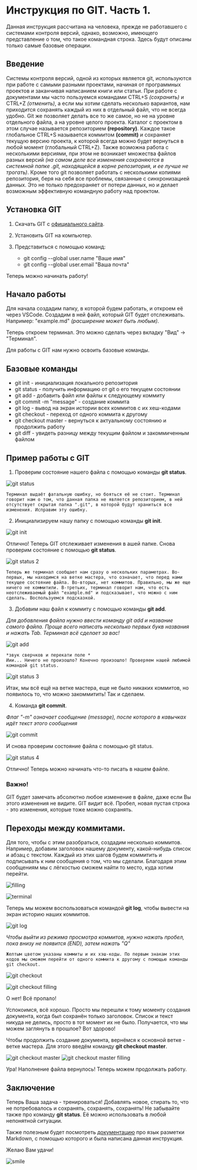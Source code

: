 # Инструкция по GIT. Часть 1.

Данная инструкция рассчитана на человека, прежде не работавшего с системами контроля версий, однако, возможно, имеющего представление о том, что такое командная строка. Здесь будут описаны только самые базовые операции.

## Введение

Системы контроля версий, одной из которых является git, используются при работе с самыми разными проектами, начиная от программных проектов и заканчивая написанием книги или статьи. При работе с документами мы часто пользуемся командами CTRL+S *(сохранить)* и CTRL+Z *(отменить)*, а если мы хотим сделать несколько вариантов, нам приходится сохранять каждый из них в отдельный файл, что не всегда удобно. Git же позволяет делать все то же самое, но не на уровне отдельного файла, а на уровне целого проекта. Каталог с проектом в этом случае называется репозиторием **(repository)**. Каждое такое глобальное CTRL+S называется коммитом **(commit)** и сохраняет текущую версию проекта, к которой всегда можно будет вернуться в любой момент (глобальный CTRL+Z). Также возможна работа с несколькими версиями, при этом не возникает множества файлов разных версий *(на самом деле все изменения сохраняются в системной папке .git, находящейся в корне репозитория, и ее лучше не трогать)*. Кроме того git позволяет работать с несколькими копиями репозитория, беря на себя все проблемы, связанные с синхронизацией данных. Это не только предохраняет от потери данных, но и делает возможным эффективную командную работу над проектом.

## Установка GIT

1. Скачать GIT с [официального сайта](https://git-scm.com/downloads).
2. Установить GIT на компьютер.
3. Представиться с помощью команд:
    
    *  git config ­­--global user.name "Ваше имя"
    *  git config ­­--global user.email "Ваша почта"

Теперь можно начинать работу!

## Начало работы

Для начала создадим папку, в которой будем работать, и откроем её через VSCode. Создадим в ней файл, который GIT будет отслеживать. Например: "example.md" *(расширение может быть любым)*.

Теперь откроем терминал. Это можно сделать через вкладку "Вид" -> "Терминал".

Для работы с GIT нам нужно освоить базовые команды.

## Базовые команды

* git init - инициализация локального репозитория
* git status - получить информацию от git о его текущем состоянии
* git add - добавить файл или файлы к следующему коммиту
* git commit -m "message" - создание коммита
* git log - вывод на экран истории всех коммитов с их хеш-кодами
* git checkout - переход от одного коммита к другому
* git checkout master - вернуться к актуальному состоянию и продолжить работу
* git diff - увидеть разницу между текущим файлом и закоммиченным файлом

## Пример работы с GIT

1. Проверим состояние нашего файла с помощью команды **git status**. 

![git status](../Control_version/Снимок.PNG)

    Терминал выдаёт фатальную ошибку, но бояться её не стоит. Терминал говорит нам о том, что данная папка не является репозиторием, в ней отсутствует скрытая папка ".git", в которой будут храниться все изменения. Исправим эту ошибку.

2. Инициализируем нашу папку с помощью команды **git init**.

![git init](Снимок1.PNG)

Отлично! Теперь GIT отслеживает изменения в ашей папке. Снова проверим состояние с помощью **git status**.

![git status 2](Снимок2.PNG)

    Теперь же терминал сообщает нам сразу о нескольких параметрах. Во-первых, мы находимся на ветке мастера, что означает, что перед нами текущее состояние файла. Во-вторых, нет коммитов. Правильно, мы же еще ничего не коммитили. В-третьих, терминал говорит нам, что есть неотслеживаемый файл "example.md" и подсказывает, что можно с ним сделать. Воспользуемся подсказкой.

3. Добавим наш файл к коммиту с помощью команды **git add**.

*Для добавления файла нужно ввести команду git add и название самого файла. Проще всего написать несколько первых букв названия и нажать Tab. Терминал всё сделает за вас!*

![git add](Снимок3.PNG)

    *звук сверчков и перекати поле *
    Иии... Ничего не произошло? Конечно произошло! Проверяем нашей любимой командой git status.

![git status 3](Снимок4.PNG)

Итак, мы всё ещё на ветке мастера, еще не было никаких коммитов, но появилось то, что можно закоммитить! Так и сделаем.

4. Команда **git commit**.

*Флаг "-m" означает сообщение (message), после которого в кавычках идёт текст этого сообщения*

![git commit](Снимок5.PNG)

И снова проверим состояние файла с помощью git status.

![git status 4](Снимок6.PNG)

Отлично! Теперь можно начинать что-то писать в нашем файле. 

### Важно!

GIT будет замечать абсолютно любое изменение в файле, даже если Вы этого изменения не видите. GIT видит всё. Пробел, новая пустая строка - это изменения, которые тоже можно сохранять.

## Переходы между коммитами.

Для того, чтобы с этим разобраться, создадим несколько коммитов. Например, добавим заголовок нашему документу, какой-нибудь список и абзац с текстом. Каждый из этих шагов будем коммитить и подписывать к ним сообщения о том, что мы сделали. Благодаря этим сообщениям мы с лёгкостью сможем найти то место, куда хотим перейти.

![filling](Снимок7.PNG)

![terminal](Снимок8.PNG)

Теперь мы можем воспользоваться командой **git log**, чтобы вывести на экран историю наших коммитов.

![git log](Снимок9.PNG)

*Чтобы выйти из режима просмотра коммитов, нужно нажать пробел, пока внизу не появится (END), затем нажать "Q"*

    Желтым цветом указаны коммиты и их хэш-коды. По первым знакам этих кодов мы сможем перейти от одного коммита к другому с помощью команды git checkout.

![git checkout](Снимок10.PNG)

![git checkout filling](Снимок11.PNG)

О нет! Всё пропало!

Успокоимся, всё хорошо. Просто мы перешли к тому моменту создания документа, когда был сохранён только заголовок. Список и текст никуда не делись, просто в тот момент их не было. Получается, что мы можем заглянуть в прошлое? Вот здорово!

Чтобы продолжить создание документа, вернёмся к основной ветке - ветке мастера. Для этого введём команду **git checkout master**.

![git checkout master](Снимок12.PNG)
![git checkout master filling](Снимок13.PNG)

Ура! Наполнение файла вернулось! Теперь можем продолжать работу.

## Заключение

Теперь Ваша задача - тренироваться! Добавлять новое, стирать то, что не потребовалось и сохранять, сохранять, сохранять! Не забывайте также про команду **git status**. Её можно использовать в любой непонятной ситуации. 

Также полезным будет посмотреть [документацию](https://learn.microsoft.com/ru-ru/contribute/content/markdown-reference) про язык разметки Markdown, с помощью которого и была написана данная инструкция.

Желаю Вам удачи!

![smile](pngegg.png)